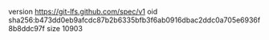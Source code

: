 version https://git-lfs.github.com/spec/v1
oid sha256:b473dd0eb9afcdc87b2b6335bfb3f6ab0916dbac2ddc0a705e6936f8b8ddc97f
size 10903
